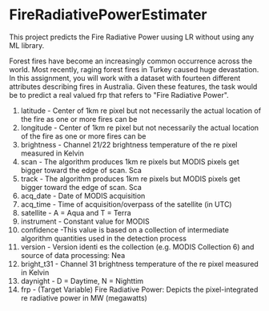 # FireRadiativePowerEstimater
This project predicts the Fire Radiative Power uusing LR without using any ML library.

Forest fires have become an increasingly common occurrence across the world. Most recently, raging forest fires in Turkey caused huge devastation. In this assignment, you will work with a dataset with fourteen different attributes describing fires in Australia. Given these features, the task would be to predict a real valued frp that refers to "Fire Radiative Power".

1. latitude - Center of 1km re pixel but not necessarily the actual location of the fire  as
one or more fires can be
1. longitude - Center of 1km re pixel but not necessarily the actual location of the fire
as one or more fires can be
1. brightness - Channel 21/22 brightness temperature of the re pixel measured in
Kelvin
1. scan - The algorithm produces 1km re pixels but MODIS pixels get bigger toward
the edge of scan. Sca
1. track - The algorithm produces 1km re pixels but MODIS pixels get bigger toward
the edge of scan. Sca
1. acq_date - Date of MODIS acquisition
1. acq_time - Time of acquisition/overpass of the satellite (in UTC)
1. satellite - A = Aqua and T = Terra
1. instrument - Constant value for MODIS
1. confidence -This value is based on a collection of intermediate algorithm quantities
used in the detection process
1. version - Version identi es the collection (e.g. MODIS Collection 6) and source of
data processing: Nea
1. bright_t31 - Channel 31 brightness temperature of the re pixel measured in Kelvin
1. daynight - D = Daytime, N = Nighttim
1. frp - (Target Variable) Fire Radiative Power: Depicts the pixel-integrated re
radiative power in MW (megawatts)
